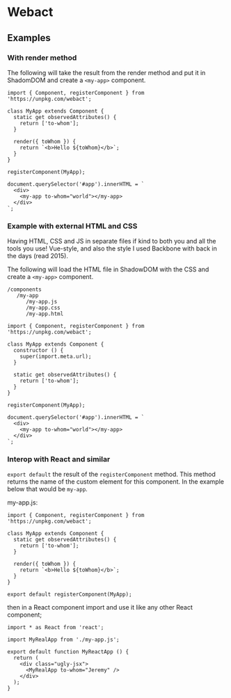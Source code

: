 # Webact

## Examples

### With render method

The following will take the result from the render method and put it in ShadomDOM and create a `<my-app>` component.

```
import { Component, registerComponent } from 'https://unpkg.com/webact';

class MyApp extends Component {
  static get observedAttributes() {
    return ['to-whom'];
  }

  render({ toWhom }) {
    return `<b>Hello ${toWhom}</b>`;
  }
}

registerComponent(MyApp);

document.querySelector('#app').innerHTML = `
  <div>
    <my-app to-whom="world"></my-app>
  </div>
`;
```


### Example with external HTML and CSS

Having HTML, CSS and JS in separate files if kind to both you and all the tools you use! Vue-style, and also the style I used Backbone with back in the days (read 2015).

The following will load the HTML file in ShadowDOM with the CSS and create a `<my-app>` component.

```
/components
   /my-app
      /my-app.js
      /my-app.css
      /my-app.html
```

```
import { Component, registerComponent } from 'https://unpkg.com/webact';

class MyApp extends Component {
  constructor () {
    super(import.meta.url);
  }

  static get observedAttributes() {
    return ['to-whom'];
  }
}

registerComponent(MyApp);

document.querySelector('#app').innerHTML = `
  <div>
    <my-app to-whom="world"></my-app>
  </div>
`;
```

### Interop with React and similar

`export default` the result of the `registerComponent` method. This method returns the name of
the custom element for this component. In the example below that would be `my-app`.

my-app.js:
```
import { Component, registerComponent } from 'https://unpkg.com/webact';

class MyApp extends Component {
  static get observedAttributes() {
    return ['to-whom'];
  }

  render({ toWhom }) {
    return `<b>Hello ${toWhom}</b>`;
  }
}

export default registerComponent(MyApp);
```

then in a React component import and use it like any other React component;

```
import * as React from 'react';

import MyRealApp from './my-app.js';

export default function MyReactApp () {
  return (
    <div class="ugly-jsx">
      <MyRealApp to-whom="Jeremy" />
    </div>
  );
}
```
